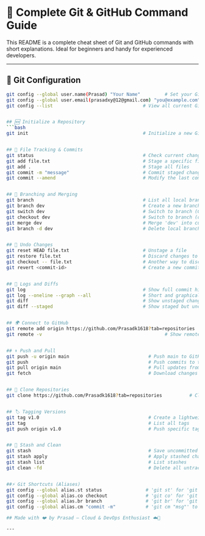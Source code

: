 # 🚀 Complete Git & GitHub Command Guide

This README is a complete cheat sheet of Git and GitHub commands with short explanations. Ideal for beginners and handy for experienced developers.

---

## 🔧 Git Configuration

```bash
git config --global user.name(Prasad) "Your Name"         # Set your Git username globally
git config --global user.email(prasadxy@12@gmail.com) "you@example.com"  # Set your Git email globally
git config --list                                 # View all current Git configs


## 🆕 Initialize a Repository
```bash
git init                                          # Initialize a new Git repo in current directory


## 📁 File Tracking & Commits
git status                                        # Check current changes and tracked files
git add file.txt                                  # Stage a specific file
git add .                                         # Stage all files
git commit -m "message"                           # Commit staged changes with a message
git commit --amend                                # Modify the last commit (message or files)


## 🌿 Branching and Merging
git branch                                        # List all local branches
git branch dev                                    # Create a new branch
git switch dev                                    # Switch to branch (Git 2.23+)
git checkout dev                                  # Switch to branch (older versions)
git merge dev                                     # Merge 'dev' into current branch
git branch -d dev                                 # Delete local branch


## 🔁 Undo Changes
git reset HEAD file.txt                           # Unstage a file
git restore file.txt                              # Discard changes to file
git checkout -- file.txt                          # Another way to discard changes
git revert <commit-id>                            # Create a new commit that undoes a commit


## 📜 Logs and Diffs
git log                                           # Show full commit history
git log --oneline --graph --all                   # Short and graphical log
git diff                                          # Show unstaged changes
git diff --staged                                 # Show staged but uncommitted changes


## 🌍 Connect to GitHub
git remote add origin https://github.com/Prasadk1618?tab=repositories   # Add remote repo
git remote -v                                             # Show remote connections


## ⬆️ Push and Pull
git push -u origin main                             # Push main to GitHub and set tracking
git push                                            # Push commits to tracked branch
git pull origin main                                # Pull updates from GitHub
git fetch                                           # Download changes without merging


## 🔄 Clone Repositories
git clone https://github.com/Prasadk1618?tab=repositories          # Clone GitHub repo to local machine


## 🏷️ Tagging Versions
git tag v1.0                                        # Create a lightweight tag
git tag                                             # List all tags
git push origin v1.0                                # Push specific tag to remote


## 🧪 Stash and Clean
git stash                                           # Save uncommitted changes temporarily
git stash apply                                     # Apply stashed changes
git stash list                                      # List stashes
git clean -fd                                       # Delete all untracked files and directories


##⚡ Git Shortcuts (Aliases)
git config --global alias.st status                # 'git st' for 'git status'
git config --global alias.co checkout              # 'git co' for 'git checkout'
git config --global alias.br branch                # 'git br' for 'git branch'
git config --global alias.cm "commit -m"           # 'git cm "msg"' to commit faster

## Made with ❤️ by Prasad — Cloud & DevOps Enthusiast ☁️🚀

---

